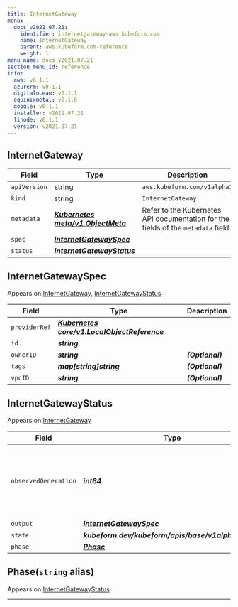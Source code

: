 ```yaml
---
title: InternetGateway
menu:
  docs_v2021.07.21:
    identifier: internetgateway-aws.kubeform.com
    name: InternetGateway
    parent: aws.kubeform.com-reference
    weight: 1
menu_name: docs_v2021.07.21
section_menu_id: reference
info:
  aws: v0.1.1
  azurerm: v0.1.1
  digitalocean: v0.1.1
  equinixmetal: v0.1.0
  google: v0.1.1
  installer: v2021.07.21
  linode: v0.1.1
  version: v2021.07.21
---
```


## InternetGateway
| Field | Type | Description |
| ------ | ----- | ----------- |
| `apiVersion` | string | `aws.kubeform.com/v1alpha1` |
|    `kind` | string | `InternetGateway` |
| `metadata` | ***[Kubernetes meta/v1.ObjectMeta](https://v1-18.docs.kubernetes.io/docs/reference/generated/kubernetes-api/v1.18/#objectmeta-v1-meta)***|Refer to the Kubernetes API documentation for the fields of the `metadata` field.|
| `spec` | ***[InternetGatewaySpec](#internetgatewayspec)***||
| `status` | ***[InternetGatewayStatus](#internetgatewaystatus)***||
## InternetGatewaySpec

Appears on:[InternetGateway](#internetgateway), [InternetGatewayStatus](#internetgatewaystatus)

| Field | Type | Description |
| ------ | ----- | ----------- |
| `providerRef` | ***[Kubernetes core/v1.LocalObjectReference](https://v1-18.docs.kubernetes.io/docs/reference/generated/kubernetes-api/v1.18/#localobjectreference-v1-core)***||
| `id` | ***string***||
| `ownerID` | ***string***| ***(Optional)*** |
| `tags` | ***map[string]string***| ***(Optional)*** |
| `vpcID` | ***string***| ***(Optional)*** |
## InternetGatewayStatus

Appears on:[InternetGateway](#internetgateway)

| Field | Type | Description |
| ------ | ----- | ----------- |
| `observedGeneration` | ***int64***| ***(Optional)*** Resource generation, which is updated on mutation by the API Server.|
| `output` | ***[InternetGatewaySpec](#internetgatewayspec)***| ***(Optional)*** |
| `state` | ***kubeform.dev/kubeform/apis/base/v1alpha1.State***| ***(Optional)*** |
| `phase` | ***[Phase](#phase)***| ***(Optional)*** |
## Phase(`string` alias)

Appears on:[InternetGatewayStatus](#internetgatewaystatus)

---
